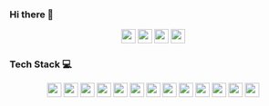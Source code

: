### Hi there 👋 
<p align="center">   
  <a href="mailto:gouthamireddygodhala@protonmail.com" target="_blank"><img height="25" src="https://img.shields.io/badge/protonmail-c14438?&style=for-the-badge&logo=email&logoColor=white"></a>   
  <a href="https://linkedin.com/in/gouthami-reddy-godhala" target="_blank"><img height="25" src="https://img.shields.io/badge/-LinkedIn-0e76a8?style=for-the-badge&logo=Linkedin&logoColor=white"></a>   
  <a href="https://gouthamireddy2507.github.io" target="_blank"><img height="25" src="https://img.shields.io/badge/Website-3b5998?style=for-the-badge&logo=google-chrome&logoColor=white"></a>   
  <a href="https://www.quora.com/profile/Gouthami-Reddy-115" target="_blank"><img height="25" src="https://img.shields.io/badge/Quora-c14438?style=for-the-badge&logo=quora&logoColor=white"></a> 
</p> 

### Tech Stack 💻
<p align="center">   
  <img height="25" src="https://img.shields.io/badge/Python-3776AB?style=for-the-badge&logo=python&logoColor=white">   
  <img height="25" src="https://img.shields.io/badge/TensorFlow-FF6F00?style=for-the-badge&logo=tensorflow&logoColor=white">   
  <img height="25" src="https://img.shields.io/badge/PyTorch-EE4C2C?style=for-the-badge&logo=pytorch&logoColor=white">   
  <img height="25" src="https://img.shields.io/badge/scikit-learn-F7931E?style=for-the-badge&logo=scikit-learn&logoColor=white">   
  <img height="25" src="https://img.shields.io/badge/LaTeX-008080?style=for-the-badge&logo=latex&logoColor=white">   
  <img height="25" src="https://img.shields.io/badge/MongoDB-47A248?style=for-the-badge&logo=mongodb&logoColor=white">   
  <img height="25" src="https://img.shields.io/badge/ChromaDB-1E1E1E?style=for-the-badge&logo=redis&logoColor=white">   
  <img height="25" src="https://img.shields.io/badge/Redis-DC382D?style=for-the-badge&logo=redis&logoColor=white">   
  <img height="25" src="https://img.shields.io/badge/PostgreSQL-4169E1?style=for-the-badge&logo=postgresql&logoColor=white">   
  <img height="25" src="https://img.shields.io/badge/C++-00599C?style=for-the-badge&logo=cplusplus&logoColor=white">   
  <img height="25" src="https://img.shields.io/badge/Linux-FCC624?style=for-the-badge&logo=linux&logoColor=white">   
  <img height="25" src="https://img.shields.io/badge/Git-F05032?style=for-the-badge&logo=git&logoColor=white">   
  <img height="25" src="https://img.shields.io/badge/Power%20BI-000000?style=for-the-badge&logo=powerbi&logoColor=white">
</p>
